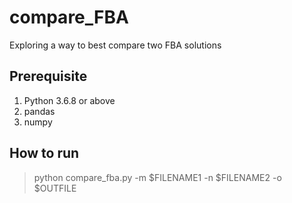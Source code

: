 # compare_FBA
Exploring a way to best compare two FBA solutions

## Prerequisite
1. Python 3.6.8 or above
1. pandas
1. numpy

## How to run 
> python compare_fba.py -m $FILENAME1 -n $FILENAME2 -o $OUTFILE
